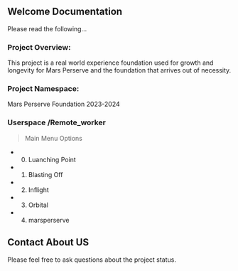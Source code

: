 ## Welcome Documentation

Please read the following...

### Project Overview:

This project is a real world experience foundation used for growth and longevity
for Mars Perserve and the foundation that arrives out of necessity.

### Project Namespace:

Mars Perserve Foundation 2023-2024

### Userspace /Remote_worker
> Main Menu Options
+ 0. Luanching Point
+ 1. Blasting Off
+ 2. Inflight
+ 3. Orbital
+ 4. marsperserve
 
## Contact About US

Please feel free to ask questions about the project status.
